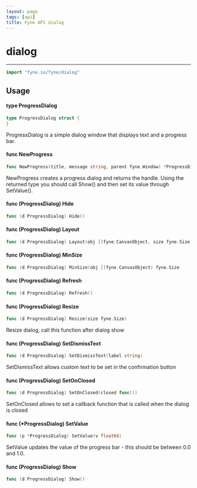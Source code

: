 ```yaml
---
layout: page
tags: [api]
title: Fyne API dialog
---
```


# dialog
---
```go
import "fyne.io/fyne/dialog"
```

## Usage

#### type ProgressDialog

```go
type ProgressDialog struct {
}
```

ProgressDialog is a simple dialog window that displays text and a progress bar.

#### func  NewProgress

```go
func NewProgress(title, message string, parent fyne.Window) *ProgressDialog
```
NewProgress creates a progress dialog and returns the handle. Using the returned type you should call Show() and then set its value through SetValue().

#### func (ProgressDialog) Hide

```go
func (d ProgressDialog) Hide()
```

#### func (ProgressDialog) Layout

```go
func (d ProgressDialog) Layout(obj []fyne.CanvasObject, size fyne.Size)
```

#### func (ProgressDialog) MinSize

```go
func (d ProgressDialog) MinSize(obj []fyne.CanvasObject) fyne.Size
```

#### func (ProgressDialog) Refresh

```go
func (d ProgressDialog) Refresh()
```

#### func (ProgressDialog) Resize

```go
func (d ProgressDialog) Resize(size fyne.Size)
```
Resize dialog, call this function after dialog show

#### func (ProgressDialog) SetDismissText

```go
func (d ProgressDialog) SetDismissText(label string)
```
SetDismissText allows custom text to be set in the confirmation button

#### func (ProgressDialog) SetOnClosed

```go
func (d ProgressDialog) SetOnClosed(closed func())
```
SetOnClosed allows to set a callback function that is called when the dialog is closed

#### func (*ProgressDialog) SetValue

```go
func (p *ProgressDialog) SetValue(v float64)
```
SetValue updates the value of the progress bar - this should be between 0.0 and 1.0.

#### func (ProgressDialog) Show

```go
func (d ProgressDialog) Show()
```

